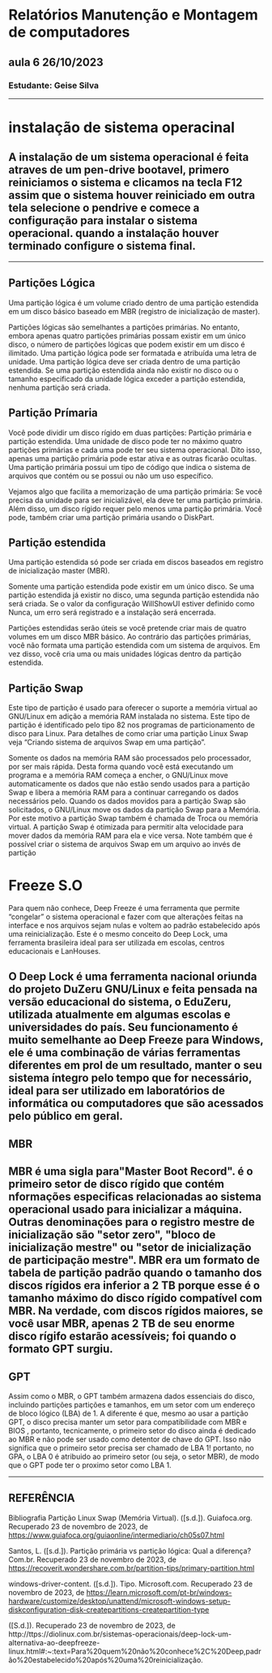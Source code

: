 # Relatórios Manutenção e Montagem de computadores
## aula 6 26/10/2023
### **Estudante:** Geise Silva
----------------
# instalação de sistema operacinal
## A instalação de um sistema operacional é feita atraves de um pen-drive bootavel, primero reiniciamos o sistema e clicamos na tecla F12 assim que o sistema houver reiniciado em outra tela selecione o pendrive e comece a configuração para instalar o sistema operacional. quando a instalação houver terminado configure o sistema final.
----------------

## Partições Lógica
Uma partição lógica é um volume criado dentro de uma partição estendida em um disco básico baseado em MBR (registro de inicialização de master).

Partições lógicas são semelhantes a partições primárias. No entanto, embora apenas quatro partições primárias possam existir em um único disco, o número de partições lógicas que podem existir em um disco é ilimitado. Uma partição lógica pode ser formatada e atribuída uma letra de unidade. Uma partição lógica deve ser criada dentro de uma partição estendida. Se uma partição estendida ainda não existir no disco ou o tamanho especificado da unidade lógica exceder a partição estendida, nenhuma partição será criada.

## Partição Prímaria
Você pode dividir um disco rígido em duas partições: Partição primária e partição estendida. Uma unidade de disco pode ter no máximo quatro partições primárias e cada uma pode ter seu sistema operacional. Dito isso, apenas uma partição primária pode estar ativa e as outras ficarão ocultas. Uma partição primária possui um tipo de código que indica o sistema de arquivos que contém ou se possui ou não um uso específico.

Vejamos algo que facilita a memorização de uma partição primária: Se você precisa da unidade para ser inicializável, ela deve ter uma partição primária. Além disso, um disco rígido requer pelo menos uma partição primária. Você pode, também criar uma partição primária usando o DiskPart.
## Partição estendida
Uma partição estendida só pode ser criada em discos baseados em registro de inicialização master (MBR).

Somente uma partição estendida pode existir em um único disco. Se uma partição estendida já existir no disco, uma segunda partição estendida não será criada. Se o valor da configuração WillShowUI estiver definido como Nunca, um erro será registrado e a instalação será encerrada.

Partições estendidas serão úteis se você pretende criar mais de quatro volumes em um disco MBR básico. Ao contrário das partições primárias, você não formata uma partição estendida com um sistema de arquivos. Em vez disso, você cria uma ou mais unidades lógicas dentro da partição estendida.

## Partição Swap
Este tipo de partição é usado para oferecer o suporte a memória virtual ao GNU/Linux em adição a memória RAM instalada no sistema. Este tipo de partição é identificado pelo tipo 82 nos programas de particionamento de disco para Linux. Para detalhes de como criar uma partição Linux Swap veja “Criando sistema de arquivos Swap em uma partição”.

Somente os dados na memória RAM são processados pelo processador, por ser mais rápida. Desta forma quando você está executando um programa e a memória RAM começa a encher, o GNU/Linux move automaticamente os dados que não estão sendo usados para a partição Swap e libera a memória RAM para a continuar carregando os dados necessários pelo. Quando os dados movidos para a partição Swap são solicitados, o GNU/Linux move os dados da partição Swap para a Memória. Por este motivo a partição Swap também é chamada de Troca ou memória virtual. A partição Swap é otimizada para permitir alta velocidade para mover dados da memória RAM para ela e vice versa. Note também que é possível criar o sistema de arquivos Swap em um arquivo ao invés de partição


# Freeze S.O
Para quem não conhece, Deep Freeze é uma ferramenta que permite “congelar” o sistema operacional e fazer com que alterações feitas na interface e nos arquivos sejam nulas e voltem ao padrão estabelecido após uma reinicialização. Este é o mesmo conceito do Deep Lock, uma ferramenta brasileira ideal para ser utilizada em escolas, centros educacionais e LanHouses.

O Deep Lock é uma ferramenta nacional oriunda do projeto DuZeru GNU/Linux e feita pensada na versão educacional do sistema, o EduZeru, utilizada atualmente em algumas escolas e universidades do país. Seu funcionamento é muito semelhante ao Deep Freeze para Windows, ele é uma combinação de várias ferramentas diferentes em prol de um resultado, manter o seu sistema íntegro pelo tempo que for necessário, ideal para ser utilizado em laboratórios de informática ou computadores que são acessados pelo público em geral.
----------
## MBR

MBR é uma sigla para"Master Boot Record". é o primeiro setor de disco rígido que contém nformações especificas relacionadas ao sistema operacional usado para inicializar a máquina. Outras denominações para o registro mestre de inicialização são "setor zero", "bloco de inicialização mestre" ou "setor de inicialização de participação mestre". MBR era um formato de tabela de partição padrão quando  o tamanho dos discos rígidos era inferior a 2 TB porque esse é o tamanho máximo do disco rígido compatível com MBR. Na verdade, com discos rígidos maiores, se você usar MBR, apenas 2 TB de seu enorme disco rígifo estarão acessíveis; foi quando o **formato GPT** surgiu.
-------------
##  GPT

Assim como o MBR, o GPT também armazena dados essenciais do disco, incluindo partições partições  e tamanhos, em um setor com um endereço de bloco lógico (LBA) de 1. A diferente é que, mesmo ao usar a partição GPT, o disco precisa manter um setor para compatibilidade com MBR e BIOS , portanto, tecnicamente, o primeiro setor do disco ainda é dedicado ao MBR e não pode ser usado como detentor de chave do GPT. Isso não significa que o primeiro setor precisa ser chamado de LBA 1! portanto, no GPA, o LBA 0 é atribuido ao primeiro setor (ou seja, o setor MBR), de modo que o GPT pode ter o proximo setor como LBA 1.  

-----------------------
## REFERÊNCIA 
Bibliografia
Partição Linux Swap (Memória Virtual). ([s.d.]). Guiafoca.org. Recuperado 23 de novembro de 2023, de https://www.guiafoca.org/guiaonline/intermediario/ch05s07.html

Santos, L. ([s.d.]). Partição primária vs partição lógica: Qual a diferença? Com.br. Recuperado 23 de novembro de 2023, de https://recoverit.wondershare.com.br/partition-tips/primary-partition.html

windows-driver-content. ([s.d.]). Tipo. Microsoft.com. Recuperado 23 de novembro de 2023, de https://learn.microsoft.com/pt-br/windows-hardware/customize/desktop/unattend/microsoft-windows-setup-diskconfiguration-disk-createpartitions-createpartition-type

([S.d.]). Recuperado 23 de novembro de 2023, de http://ttps://diolinux.com.br/sistemas-operacionais/deep-lock-um-alternativa-ao-deepfreeze-linux.html#:~:text=Para%20quem%20não%20conhece%2C%20Deep,padrão%20estabelecido%20após%20uma%20reinicialização.